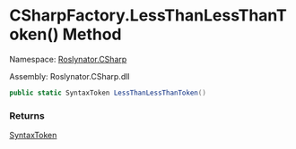 # CSharpFactory\.LessThanLessThanToken\(\) Method

Namespace: [Roslynator.CSharp](../../README.md)

Assembly: Roslynator\.CSharp\.dll

```csharp
public static SyntaxToken LessThanLessThanToken()
```

### Returns

[SyntaxToken](https://docs.microsoft.com/en-us/dotnet/api/microsoft.codeanalysis.syntaxtoken)

